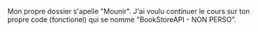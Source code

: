 Mon propre dossier s'apelle "Mounir".
J'ai voulu continuer le cours sur ton propre code (fonctionel) qui se nomme "BookStoreAPI - NON PERSO".